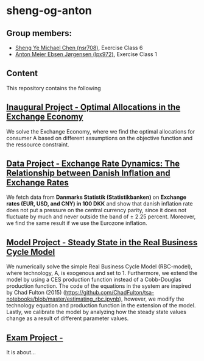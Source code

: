 # sheng-og-anton

**Group members:**
---
- [Sheng Ye Michael Chen (nsr708)](https://github.com/nsr708), Exercise Class 6
- [Anton Meier Ebsen Jørgensen (lpx972)](https://github.com/AntonEbsen), Exercise Class 1

## Content
This repository contains the following

**[Inaugural Project - Optimal Allocations in the Exchange Economy](./inauguralproject)**
--- 
We solve the Exchange Economy, where we find the optimal allocations for consumer A based on different assumptions on the objective function and the ressource constraint.

**[Data Project - Exchange Rate Dynamics: The Relationship between Danish Inflation and Exchange Rates](./dataproject)** 
---
We fetch data from **Danmarks Statistik (Statistikbanken)** on **Exchange rates (EUR, USD, and CNY) in 100 DKK** and show that danish inflation rate does not put a pressure on the central currency parity, since it does not fluctuate by much and never outside the band of $\pm$ 2.25 percent. Moreover, we find the same result if we use the Eurozone inflation.

**[Model Project - Steady State in the Real Business Cycle Model](./modelproject)**
---
We numerically solve the simple Real Business Cycle Model (RBC-model), where technology, A, is exogenous and set to 1. Furthermore, we extend the model by using a CES production function instead of a Cobb-Douglas production function. The code of the equations in the system are inspired by Chad Fulton (2015) (https://github.com/ChadFulton/tsa-notebooks/blob/master/estimating_rbc.ipynb), however, we modify the technology equation and production function in the extension of the model. Lastly, we calibrate the model by analyzing how the steady state values change as a result of different parameter values. 

**[Exam Project - ](./examproject)**
---
It is about...
